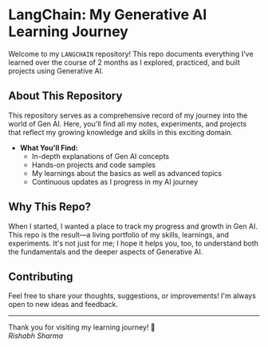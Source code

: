 # LangChain: My Generative AI Learning Journey

Welcome to my `LANGCHAIN` repository! This repo documents everything I've learned over the course of 2 months as I explored, practiced, and built projects using Generative AI. 

## About This Repository

This repository serves as a comprehensive record of my journey into the world of Gen AI. Here, you'll find all my notes, experiments, and projects that reflect my growing knowledge and skills in this exciting domain.

- **What You'll Find:**  
  - In-depth explanations of Gen AI concepts  
  - Hands-on projects and code samples  
  - My learnings about the basics as well as advanced topics  
  - Continuous updates as I progress in my AI journey

## Why This Repo?

When I started, I wanted a place to track my progress and growth in Gen AI. This repo is the result—a living portfolio of my skills, learnings, and experiments. It's not just for me; I hope it helps you, too, to understand both the fundamentals and the deeper aspects of Generative AI.

## Contributing

Feel free to share your thoughts, suggestions, or improvements! I'm always open to new ideas and feedback.

---

Thank you for visiting my learning journey! 🚀  
_Rishabh Sharma_
